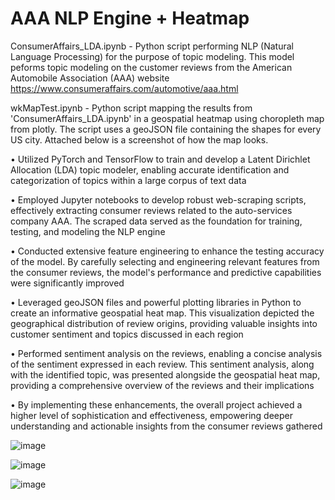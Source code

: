 # AAA NLP Engine + Heatmap

ConsumerAffairs_LDA.ipynb - Python script performing NLP (Natural Language Processing) for the purpose of topic modeling. This model peforms topic modeling on the 
customer reviews from the American Automobile Association (AAA) website https://www.consumeraffairs.com/automotive/aaa.html

wkMapTest.ipynb - Python script mapping the results from 'ConsumerAffairs_LDA.ipynb' in a geospatial heatmap using choropleth map from plotly. The script uses a geoJSON 
file containing the shapes for every US city. Attached below is a screenshot of how the map looks. 

• Utilized PyTorch and TensorFlow to train and develop a Latent Dirichlet Allocation (LDA) topic modeler, enabling accurate identification and categorization of topics within a large corpus of text data

• Employed Jupyter notebooks to develop robust web-scraping scripts, effectively extracting consumer reviews related to the auto-services company AAA. The scraped data served as the foundation for training, testing, and modeling the NLP engine

• Conducted extensive feature engineering to enhance the testing accuracy of the model. By carefully selecting and engineering relevant features from the consumer reviews, the model's performance and predictive capabilities were significantly improved

• Leveraged geoJSON files and powerful plotting libraries in Python to create an informative geospatial heat map. This visualization depicted the geographical distribution of review origins, providing valuable insights into customer sentiment and topics discussed in each region

• Performed sentiment analysis on the reviews, enabling a concise analysis of the sentiment expressed in each review. This sentiment analysis, along with the identified topic, was presented alongside the geospatial heat map, providing a comprehensive overview of the reviews and their implications

• By implementing these enhancements, the overall project achieved a higher level of sophistication and effectiveness, empowering deeper understanding and actionable insights from the consumer reviews gathered 

![image](https://user-images.githubusercontent.com/76940552/189978322-b6e23c2b-d702-447e-b74b-ea026f5ffcf3.png)

![image](https://user-images.githubusercontent.com/76940552/189978952-49579232-5fdd-43ba-a801-535bf863d1e4.png)

![image](https://user-images.githubusercontent.com/76940552/189980024-7b4f15ef-3a35-4749-821d-176002467f2a.png)

 




